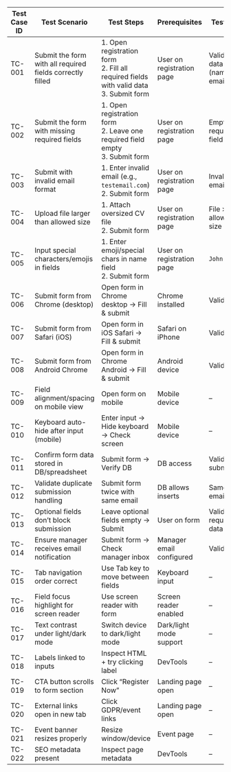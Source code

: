 | Test Case ID | Test Scenario                                             | Test Steps                                                                                     | Prerequisites             | Test Data                           | Expected/Intended Results                                      |  Test Status (Pass/Fail) |
| ------------ | --------------------------------------------------------- | ---------------------------------------------------------------------------------------------- | ------------------------- | ----------------------------------- | -------------------------------------------------------------- | ----------------------- |
| TC-001       | Submit the form with all required fields correctly filled | 1. Open registration form <br> 2. Fill all required fields with valid data <br> 3. Submit form | User on registration page | Valid user data (name, email, etc.) | Form submitted successfully, confirmation shown, data stored   | Pass                    |
| TC-002       | Submit the form with missing required fields              | 1. Open registration form <br> 2. Leave one required field empty <br> 3. Submit form           | User on registration page | Empty required field                | Error message displayed for missing fields, form not submitted | Pass                    |
| TC-003       | Submit with invalid email format                          | 1. Enter invalid email (e.g., `testemail.com`) <br> 2. Submit form                             | User on registration page | Invalid email                       | Validation error shown, form not submitted                     | Pass                    |
| TC-004       | Upload file larger than allowed size                      | 1. Attach oversized CV file <br> 2. Submit form                                                | User on registration page | File > allowed size                 | Error message displayed, form not submitted                    | Failed                  |
| TC-005       | Input special characters/emojis in fields                 | 1. Enter emoji/special chars in name field <br> 2. Submit form                                 | User on registration page | `John 😀`                           | Form accepts/filters input according to requirements           | Pass                    |
| TC-006       | Submit form from Chrome (desktop)                         | Open form in Chrome desktop → Fill & submit                                                    | Chrome installed          | Valid data                          | Submission successful, same as base case                       | Pass                    |
| TC-007       | Submit form from Safari (iOS)                             | Open form in iOS Safari → Fill & submit                                                        | Safari on iPhone          | Valid data                          | Submission successful                                          | Pass                    |
| TC-008       | Submit form from Android Chrome                           | Open form in Chrome Android → Fill & submit                                                    | Android device            | Valid data                          | Submission successful                                          | Pass                    |
| TC-009       | Field alignment/spacing on mobile view                    | Open form on mobile                                                                            | Mobile device             | –                                   | All fields aligned properly, no overlap                        | Failed                  |
| TC-010       | Keyboard auto-hide after input (mobile)                   | Enter input → Hide keyboard → Check screen                                                     | Mobile device             | –                                   | Keyboard hides, fields remain visible                          | Failed                  |
| TC-011       | Confirm form data stored in DB/spreadsheet                | Submit form → Verify DB                                                                        | DB access                 | Valid submission                    | Data stored correctly                                          | Pass                    |
| TC-012       | Validate duplicate submission handling                    | Submit form twice with same email                                                              | DB allows inserts         | Same email twice                    | Second attempt rejected or flagged                             | Failed                  |
| TC-013       | Optional fields don’t block submission                    | Leave optional fields empty → Submit                                                           | User on form              | Valid required data                 | Submission successful                                          | Pass                    |
| TC-014       | Ensure manager receives email notification                | Submit form → Check manager inbox                                                              | Manager email configured  | Valid data                          | Email received by manager                                      | Failed                  |
| TC-015       | Tab navigation order correct                              | Use Tab key to move between fields                                                             | Keyboard input            | –                                   | Focus moves logically                                          | Pass                    |
| TC-016       | Field focus highlight for screen reader                   | Use screen reader with form                                                                    | Screen reader enabled     | –                                   | Screen reader highlights field focus                           | Pass                    |
| TC-017       | Text contrast under light/dark mode                       | Switch device to dark/light mode                                                               | Dark/light mode support   | –                                   | Text remains readable                                          | Failed                  |
| TC-018       | Labels linked to inputs                                   | Inspect HTML + try clicking label                                                              | DevTools                  | –                                   | Label click focuses input field                                | Pass                    |
| TC-019       | CTA button scrolls to form section                        | Click “Register Now”                                                                           | Landing page open         | –                                   | Page scrolls to form                                           | Pass                    |
| TC-020       | External links open in new tab                            | Click GDPR/event links                                                                         | Landing page open         | –                                   | Links open new tab                                             | Pass                    |
| TC-021       | Event banner resizes properly                             | Resize window/device                                                                           | Event page                | –                                   | Banner scales correctly                                        | Pass                    |
| TC-022       | SEO metadata present                                      | Inspect page metadata                                                                          | DevTools                  | –                                   | Title, description, tags present                               | Pass                    |
